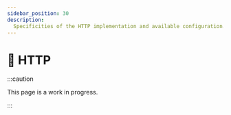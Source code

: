 ```yaml
---
sidebar_position: 30
description:
  Specificities of the HTTP implementation and available configuration.
---
```


# 🚧 HTTP

:::caution

This page is a work in progress.

:::
